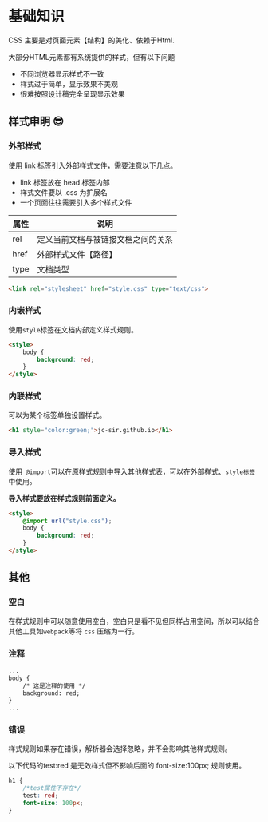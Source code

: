 # 基础知识

CSS 主要是对页面元素【结构】的美化、依赖于Html.

大部分HTML元素都有系统提供的样式，但有以下问题

- 不同浏览器显示样式不一致
- 样式过于简单，显示效果不美观
- 很难按照设计稿完全呈现显示效果

## 样式申明 :sunglasses:

### 外部样式
使用 link 标签引入外部样式文件，需要注意以下几点。

- link 标签放在 head 标签内部
- 样式文件要以 .css 为扩展名
- 一个页面往往需要引入多个样式文件

属性  |	说明
---|---
rel  |	定义当前文档与被链接文档之间的关系
href |	外部样式文件【路径】
type |  文档类型

```html
<link rel="stylesheet" href="style.css" type="text/css">
```
### 内嵌样式

使用`` style ``标签在文档内部定义样式规则。

```html
<style>
	body {
		background: red;
	}
</style>
```

### 内联样式
可以为某个标签单独设置样式。

```html
<h1 style="color:green;">jc-sir.github.io</h1>
```

### 导入样式
使用`` @import``可以在原样式规则中导入其他样式表，可以在外部样式、``style标签``中使用。

**导入样式要放在样式规则前面定义。**

```html
<style>
	@import url("style.css");
	body {
		background: red;
	}
</style>
```

## 其他

### 空白
在样式规则中可以随意使用空白，空白只是看不见但同样占用空间，所以可以结合其他工具如`` webpack ``等将 ``css`` 压缩为一行。

### 注释

```html
...
body {
	/* 这是注释的使用 */
	background: red;
}
...
```

### 错误

样式规则如果存在错误，解析器会选择忽略，并不会影响其他样式规则。

以下代码的test:red 是无效样式但不影响后面的 font-size:100px; 规则使用。


```css
h1 {
    /*test属性不存在*/
    test: red; 
    font-size: 100px;
}
```
